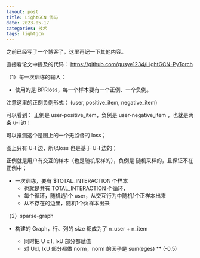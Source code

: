 ```yaml
---
layout: post
title: LightGCN 代码
date: 2023-05-17
categories: 技术
tags: lightgcn
---
```


之前已经写了一个博客了，这里再记一下其他内容。

直接看论文中提及的代码： https://github.com/gusye1234/LightGCN-PyTorch

（1）每一次训练的输入：

* 使用的是 BPRloss，每一个样本要有一个正例、一个负例。

注意这里的正例负例形式： (user, positive_item, negative_item)

可以看到： 正例是 user-positive_item，负例是 user-negative_item ，也就是两条 u-i 边！

可以推测这个是图上的一个无监督的 loss；

图上只有 U-I 边，所以loss 也是基于 U-I 边的； 

正例就是用户有交互的样本（也是随机采样的），负例是 随机采样的，且保证不在正例中；

* 一次训练，要有 $TOTAL_INTERACTION 个样本
  * 也就是共有 TOTAL_INTERACTION 个循环，
  * 每个循环，随机选1个 user，从交互行为中随机1个正样本出来
  * 从不存在的边里，随机1个负样本出来

（2）sparse-graph

* 构建的 Graph，行、列的 size 都成为了 n_user + n_item

  * 同时把 U x I, IxU 部分都赋值
  * 对 UxI, IxU 部分都做 norm，norm 的因子是  sum(eges) ** (-0.5)
